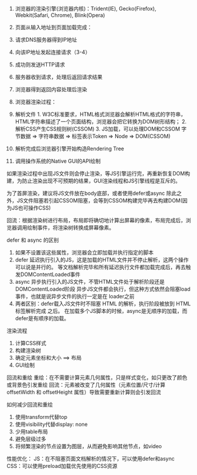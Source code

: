 1. 浏览器的渲染引擎(浏览器内核)：Trident(IE), Gecko(Firefox), Webkit(Safari, Chrome), Blink(Opera)

2. 页面从输入地址到页面加载完成：
  1. 请求DNS服务器得到IP地址
  2. 向该IP地址发起连接请求（3-4）
  3. 成功则发送HTTP请求
  4. 服务器收到请求，处理后返回请求结果
  5. 浏览器得到返回内容处理后渲染

3. 浏览器渲染过程：
  1. 解析文件
    1. W3C标准要求，HTML格式浏览器会解析HTML格式的字符串，HTML字符串描述了一个页面结构，浏览器会把它转换为DOM树形结构；
    2. 解析CSS产生CSS规则树(CSSOM)
    3. JS加载，可以处理DOM和CSSOM
    字节数据 => 字符串数据 => 标签表示Token => Node => DOM(CSSOM)
  2. 解析完成后浏览器引擎开始构造Rendering Tree
  3. 调用操作系统的Native GUI的API绘制

  如果渲染过程中出现JS文件则会停止渲染，等JS引擎运行完，再重新恢复DOM构建，为防止渲染出现不可预期的结果，GUI渲染线程和JS引擎线程是互斥的。

  为了首屏渲染，建议将JS文件放在body底部，或者使用defer或async
  除此之外，JS文件阻塞若引起CSSOM阻塞，会等到CSSOM构建完毕再去构建DOM(因为JS也可操作CSS)

  回流：根据渲染树进行布局，布局即将确切地计算出屏幕的像素，布局完成后，浏览器调用绘制事件，将渲染树转换成屏幕像素。
  
  defer 和 async 的区别
  1. 如果不设置该这些属性，浏览器会立即加载并执行指定的脚本
  2. defer 延迟执行引入的JS，这是加载的HTML文件并不停止解析，这两个操作可以说是并行的。
      等文档解析完毕和所有延迟执行文件都加载完成后，再去触发DOMContentLoaded事件
  3. async 异步执行引入的JS文件，不管HTML文件处于解析阶段还是DOMContentLoaded阶段
      异步JS文件都会执行，但这种方式依然会阻塞load事件，也就是说异步文件的执行一定是在
      loader之前
  4. 两者区别：defer载入JS文件时不阻塞 HTML 的解析，执行阶段被放到 HTML 标签解析完成
      之后。
      在加载多个JS脚本的时候，async是无顺序的加载，而defer是有顺序的加载。

  渲染流程
  1. 计算CSS样式
  2. 构建渲染树
  3. 确定元素坐标和大小 ==> 布局
  4. GUI绘制

  回流和重绘
  重绘：在不需要计算元素几何属性，只是样式变化，如只更改了颜色或背景色引发重绘
  回流：元素被改变了几何属性（元素位置/尺寸/计算 offsetWidth 和 offsetHeight 属性）导致需要重新计算则会引发回流

  如何减少回流和重绘
  1. 使用transform代替top
  2. 使用visibility代替display: none
  3. 少用table布局
  4. 避免层级过多
  5. 将频繁渲染的节点设置为图层，从而避免影响其他节点，如video

  性能优化：
  JS：在不阻塞页面文档解析的情况下，可以使用defer和async
  CSS：可以使用preload加载优先使用的CSS资源